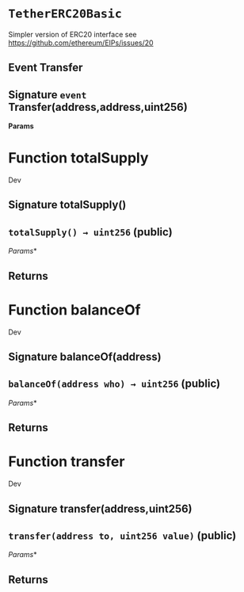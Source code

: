 # `TetherERC20Basic`

Simpler version of ERC20 interface
see https://github.com/ethereum/EIPs/issues/20

## Event Transfer
## Signature `event` Transfer(address,address,uint256)




**Params**


# Function totalSupply

Dev 
## Signature totalSupply()
## `totalSupply() → uint256` (public)
*Params**

**Returns**
-----
# Function balanceOf

Dev 
## Signature balanceOf(address)
## `balanceOf(address who) → uint256` (public)
*Params**

**Returns**
-----
# Function transfer

Dev 
## Signature transfer(address,uint256)
## `transfer(address to, uint256 value)` (public)
*Params**

**Returns**
-----

